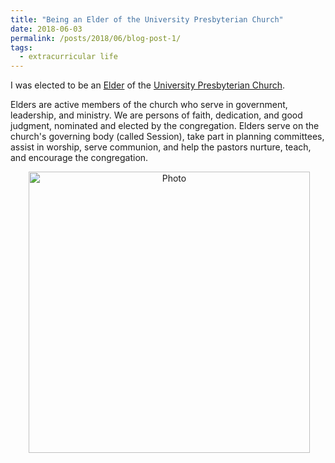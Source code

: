 ```yaml
---
title: "Being an Elder of the University Presbyterian Church"
date: 2018-06-03
permalink: /posts/2018/06/blog-post-1/
tags:
  - extracurricular life
---
```


I was elected to be an [Elder](https://www.upc.org/connect/leadership/elders/) of the [University Presbyterian Church](https://www.upc.org/). 

Elders are active members of the church who serve in government, leadership, and ministry. We are persons of faith, dedication, and good judgment, nominated and elected by the congregation. Elders serve on the church's governing body (called Session), take part in planning committees, assist in worship, serve communion, and help the pastors nurture, teach, and encourage the congregation.

<p align="center">
  <img src="https://zhengthomastang.github.io/images/UPC_photo.jpg?raw=true" alt="Photo" style="width: 450px;"/> 
</p>
